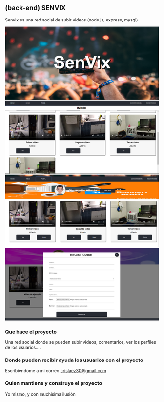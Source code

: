 
## (back-end) SENVIX

Senvix es una red social de subir videos (node.js, express, mysql)

<img src="https://github.com/crislaez/Fornt_End_Senvix/blob/master/src/img/foto_proyecto.PNG" />

<img src="https://github.com/crislaez/Fornt_End_Senvix/blob/master/src/img/foto_proyecto_2.PNG" />

<img src="https://github.com/crislaez/Fornt_End_Senvix/blob/master/src/img/foto_proyecto_3.PNG" />

<img src="https://github.com/crislaez/Fornt_End_Senvix/blob/master/src/img/foto_proyecto_4.PNG" /> 

### Que hace el proyecto

Una red social donde se pueden subir videos, comentarlos, ver los perfiles de los usuarios....
 
### Donde pueden recibir ayuda los usuarios con el proyecto
 
Escribiendome a mi correo crislaez30@gmail.com

### Quien mantiene y construye el proyecto

Yo mismo, y con muchisima ilusión
